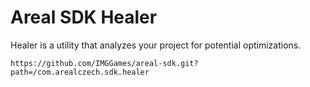 # Areal SDK Healer

Healer is a utility that analyzes your project for potential optimizations.

```
https://github.com/IMGGames/areal-sdk.git?path=/com.arealczech.sdk.healer
```
